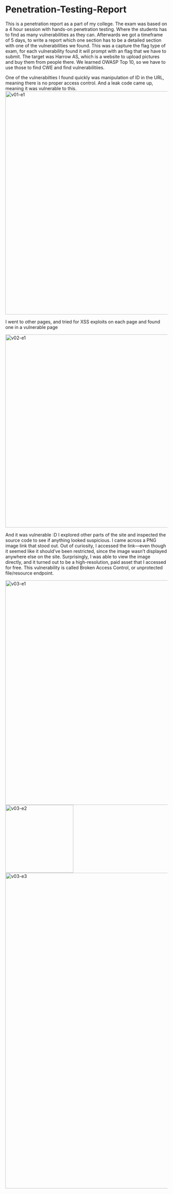 # Penetration-Testing-Report
This is a penetration report as a part of my college. The exam was based on a 4 hour session with hands-on penetration testing. Where the students has to find as many vulnerabilities as they can. Afterwards we got a timeframe of 5 days, to write a report which one section has to be a detailed section with one of the vulnerabilities we found. This was a capture the flag type of exam, for each vulnerability found it will prompt with an flag that we have to submit. The target was Harrow AS, which is a website to upload pictures and buy them from people there. We learned OWASP Top 10, so we have to use those to find CWE and find vulnerabilitiies.


One of the vulnerabilties I found quickly was manipulation of ID in the URL, meaning there is no proper access control. And a leak code came up, meaning it was vulnerable to this.
<img width="694" alt="v01-e1" src="https://github.com/user-attachments/assets/d64494d1-9006-4d6c-bf8b-38cbe3098bf4" />

I went to other pages, and tried for XSS exploits on each page and found one in a vulnerable page

<img width="600" alt="v02-e1" src="https://github.com/user-attachments/assets/0c000a8d-9dd2-497c-bfa8-ecd4cb8b96e4" />

And it was vulnerable :D
I explored other parts of the site and inspected the source code to see if anything looked suspicious. I came across a PNG image link that stood out. Out of curiosity, I accessed the link—even though it seemed like it should’ve been restricted, since the image wasn’t displayed anywhere else on the site. Surprisingly, I was able to view the image directly, and it turned out to be a high-resolution, paid asset that I accessed for free. This vulnerability is called Broken Access Control, or unprotected file/resource endpoint.

<img width="698" alt="v03-e1" src="https://github.com/user-attachments/assets/4053ee3e-4f08-402a-ae20-4f8c5dc0ae1e" />

<img width="211" alt="v03-e2" src="https://github.com/user-attachments/assets/2d8d4e55-0904-4075-a349-c5cd1c6cb7f3" />

<img width="981" alt="v03-e3" src="https://github.com/user-attachments/assets/498f9daf-b2ba-471c-8af7-37f6d3a3ab26" />


